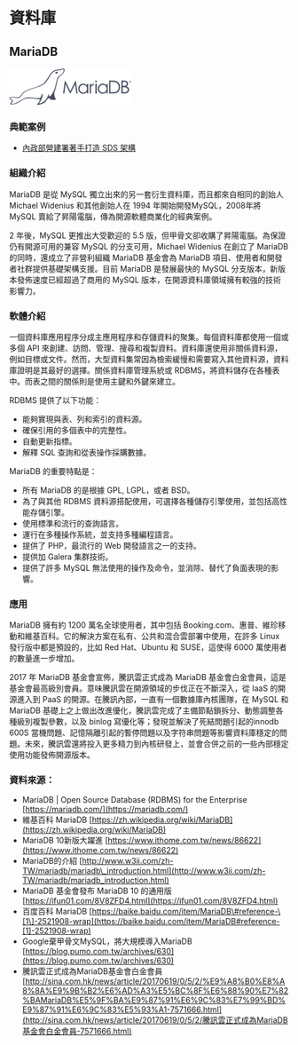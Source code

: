 # **資料庫**

## **MariaDB**

![](/assets/MariaDB.png)

### 典範案例

* [內政部營建署著手打造 SDS 架構](/use-case/di-zhi-teng-yun-wang-yun-yong-duo-tao-kai-yuan-ruan-ti/ying-jian-shu-zhu-shou-da-zao-sds-jia-gou.md)

### 組織介紹

MariaDB 是從 MySQL 獨立出來的另一套衍生資料庫，而且都來自相同的創始人 Michael Widenius 和其他創始人在 1994 年開始開發MySQL，2008年將 MySQL 賣給了昇陽電腦，傳為開源軟體商業化的經典案例。

2 年後，MySQL 更推出大受歡迎的 5.5 版，但甲骨文卻收購了昇陽電腦。為保證仍有開源可用的兼容 MySQL 的分支可用，Michael Widenius 在創立了 MariaDB 的同時，還成立了非營利組織 MariaDB 基金會為 MariaDB 項目、使用者和開發者社群提供基礎架構支援。目前 MariaDB 是發展最快的 MySQL 分支版本，新版本發佈速度已經超過了商用的 MySQL 版本，在開源資料庫領域擁有較強的技術影響力。

### 軟體介紹

一個資料庫應用程序分成主應用程序和存儲資料的聚集。每個資料庫都使用一個或多個 API 來創建、訪問、管理、搜尋和複製資料。資料庫還使用非關係資料源，例如目標或文件。然而，大型資料集常因為檢索緩慢和需要寫入其他資料源，資料庫證明是其最好的選擇。關係資料庫管理系統或 RDBMS，將資料儲存在各種表中。而表之間的關係則是使用主鍵和外鍵來建立。

RDBMS 提供了以下功能：

* 能夠實現與表、列和索引的資料源。
* 確保引用的多個表中的完整性。
* 自動更新指標。
* 解釋 SQL 查詢和從表操作採購數據。

MariaDB 的重要特點是：

* 所有 MariaDB 的是根據 GPL, LGPL，或者 BSD。
* 為了與其他 RDBMS 資料源搭配使用，可選擇各種儲存引擎使用，並包括高性能存儲引擎。
* 使用標準和流行的查詢語言。
* 運行在多種操作系統，並支持多種編程語言。
* 提供了 PHP，最流行的 Web 開發語言之一的支持。
* 提供加 Galera 集群技術。
* 提供了許多 MySQL 無法使用的操作及命令，並消除、替代了負面表現的影響。

### 應用

MariaDB 擁有約 1200 萬名全球使用者，其中包括 Booking.com、惠普、維珍移動和維基百科。它的解決方案在私有、公共和混合雲部署中使用，在許多 Linux 發行版中都是預設的，比如 Red Hat、Ubuntu 和 SUSE，這使得 6000 萬使用者的數量進一步增加。

2017 年 MariaDB 基金會宣佈，騰訊雲正式成為 MariaDB 基金會白金會員，這是基金會最高級別會員。意味騰訊雲在開源領域的步伐正在不斷深入，從 IaaS 的開源進入到 PaaS 的開源。在騰訊內部，一直有一個數據庫內核團隊，在 MySQL 和 MariaDB 基礎上之上做出改進優化，騰訊雲完成了主備節點鎖拆分、動態調整各種級別複製參數，以及 binlog 寫優化等；發現並解決了死結問題引起的innodb 600S 當機問題、記憶隔離引起的暫停問題以及字符串問題等影響資料庫穩定的問題。未來，騰訊雲還將投入更多精力到內核研發上，並會合併之前的一些內部穩定使用功能發佈開源版本。

### 資料來源：

* MariaDB \| Open Source Database \(RDBMS\) for the Enterprise [https://mariadb.com/](https://mariadb.com/)
* 維基百科 MariaDB [https://zh.wikipedia.org/wiki/MariaDB](https://zh.wikipedia.org/wiki/MariaDB)
* MariaDB 10新版大躍進 [https://www.ithome.com.tw/news/86622](https://www.ithome.com.tw/news/86622)
* MariaDB的介紹 [http://www.w3ii.com/zh-TW/mariadb/mariadb\_introduction.html](http://www.w3ii.com/zh-TW/mariadb/mariadb_introduction.html)
* MariaDB 基金會發布 MariaDB 10 的通用版 [https://ifun01.com/8V8ZFD4.html](https://ifun01.com/8V8ZFD4.html)
* 百度百科 MariaDB [https://baike.baidu.com/item/MariaDB\#reference-\[1\]-2521908-wrap](https://baike.baidu.com/item/MariaDB#reference-[1]-2521908-wrap)
* Google棄甲骨文MySQL，將大規模導入MariaDB [https://blog.pumo.com.tw/archives/630](https://blog.pumo.com.tw/archives/630)
* 騰訊雲正式成為MariaDB基金會白金會員 [http://sina.com.hk/news/article/20170619/0/5/2/%E9%A8%B0%E8%A8%8A%E9%9B%B2%E6%AD%A3%E5%BC%8F%E6%88%90%E7%82%BAMariaDB%E5%9F%BA%E9%87%91%E6%9C%83%E7%99%BD%E9%87%91%E6%9C%83%E5%93%A1-7571666.html](http://sina.com.hk/news/article/20170619/0/5/2/騰訊雲正式成為MariaDB基金會白金會員-7571666.html)



